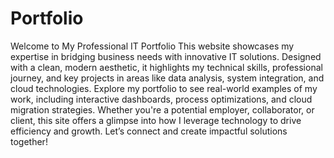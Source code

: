 # Portfolio

Welcome to My Professional IT Portfolio
This website showcases my expertise in bridging business needs with innovative IT solutions. Designed with a clean, modern aesthetic, it highlights my technical skills, professional journey, and key projects in areas like data analysis, system integration, and cloud technologies. Explore my portfolio to see real-world examples of my work, including interactive dashboards, process optimizations, and cloud migration strategies. Whether you're a potential employer, collaborator, or client, this site offers a glimpse into how I leverage technology to drive efficiency and growth. Let’s connect and create impactful solutions together!
